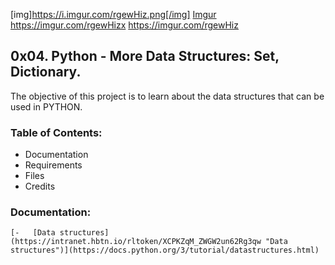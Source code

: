 [img]https://i.imgur.com/rgewHiz.png[/img]
[Imgur](https://imgur.com/rgewHiz)
https://imgur.com/rgewHizx
https://imgur.com/rgewHiz

## 0x04. Python - More Data Structures: Set, Dictionary.

The objective of this project is to learn about the data structures that can be used in PYTHON.
### Table of Contents:
 - Documentation
 - Requirements
 - Files
 - Credits
### Documentation:

    [-   [Data structures](https://intranet.hbtn.io/rltoken/XCPKZqM_ZWGW2un62Rg3qw "Data structures")](https://docs.python.org/3/tutorial/datastructures.html)
